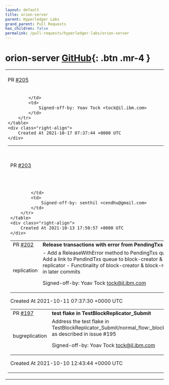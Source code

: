 ```yaml
---
layout: default
title: orion-server
parent: Hyperledger Labs
grand_parent: Pull Requests
has_children: false
permalink: /pull-requests/hyperledger-labs/orion-server
---
```


# orion-server <span class="fs-3 right-align">[GitHub](https://github.com/hyperledger-labs/orion-server){: .btn .mr-4 }</span>


<div>
    <table>
        <tr>
            <td>
                PR <a href="https://github.com/hyperledger-labs/orion-server/pull/205" class=".btn">#205</a>
            </td>
            <td>
                <b>
                    Update docker build
                </b>
            </td>
        </tr>
        <tr>
            <td>
                
            </td>
            <td>
                Signed-off-by: Yoav Tock <tock@il.ibm.com>
            </td>
        </tr>
    </table>
    <div class="right-align">
        Created At 2021-10-17 07:37:44 +0000 UTC
    </div>
</div>

<div>
    <table>
        <tr>
            <td>
                PR <a href="https://github.com/hyperledger-labs/orion-server/pull/203" class=".btn">#203</a>
            </td>
            <td>
                <b>
                    change import path to hyperledger-labs/orion-server
                </b>
            </td>
        </tr>
        <tr>
            <td>
                
            </td>
            <td>
                Signed-off-by: senthil <cendhu@gmail.com>
            </td>
        </tr>
    </table>
    <div class="right-align">
        Created At 2021-10-13 17:50:57 +0000 UTC
    </div>
</div>

<div>
    <table>
        <tr>
            <td>
                PR <a href="https://github.com/hyperledger-labs/orion-server/pull/202" class=".btn">#202</a>
            </td>
            <td>
                <b>
                    Release transactions with error from PendingTxs
                </b>
            </td>
        </tr>
        <tr>
            <td>
                <span class="chip">replication</span>
            </td>
            <td>
                - Add a ReleaseWithError method to PendingTxs queue
- Add a link to PendindTxs queue to block-creator & block-replicator
- Functinality of block-creator & block-replicator in later commits

Signed-off-by: Yoav Tock <tock@il.ibm.com>
            </td>
        </tr>
    </table>
    <div class="right-align">
        Created At 2021-10-11 07:37:30 +0000 UTC
    </div>
</div>

<div>
    <table>
        <tr>
            <td>
                PR <a href="https://github.com/hyperledger-labs/orion-server/pull/197" class=".btn">#197</a>
            </td>
            <td>
                <b>
                    test flake in TestBlockReplicator_Submit
                </b>
            </td>
        </tr>
        <tr>
            <td>
                <span class="chip">bug</span><span class="chip">replication</span>
            </td>
            <td>
                Address the test flake in TestBlockReplicator_Submit/normal_flow:_blocked_submit
as described in issue #195

Signed-off-by: Yoav Tock <tock@il.ibm.com>
            </td>
        </tr>
    </table>
    <div class="right-align">
        Created At 2021-10-10 12:43:44 +0000 UTC
    </div>
</div>

